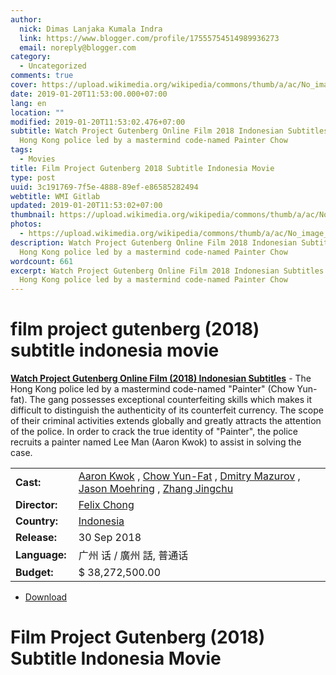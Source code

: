 ```yaml
---
author:
  nick: Dimas Lanjaka Kumala Indra
  link: https://www.blogger.com/profile/17555754514989936273
  email: noreply@blogger.com
category:
  - Uncategorized
comments: true
cover: https://upload.wikimedia.org/wikipedia/commons/thumb/a/ac/No_image_available.svg/2048px-No_image_available.svg.png
date: 2019-01-20T11:53:00.000+07:00
lang: en
location: ""
modified: 2019-01-20T11:53:02.476+07:00
subtitle: Watch Project Gutenberg Online Film 2018 Indonesian Subtitles - The
  Hong Kong police led by a mastermind code-named Painter Chow
tags:
  - Movies
title: Film Project Gutenberg 2018 Subtitle Indonesia Movie
type: post
uuid: 3c191769-7f5e-4888-89ef-e86585282494
webtitle: WMI Gitlab
updated: 2019-01-20T11:53:02+07:00
thumbnail: https://upload.wikimedia.org/wikipedia/commons/thumb/a/ac/No_image_available.svg/2048px-No_image_available.svg.png
photos:
  - https://upload.wikimedia.org/wikipedia/commons/thumb/a/ac/No_image_available.svg/2048px-No_image_available.svg.png
description: Watch Project Gutenberg Online Film 2018 Indonesian Subtitles - The
  Hong Kong police led by a mastermind code-named Painter Chow
wordcount: 661
excerpt: Watch Project Gutenberg Online Film 2018 Indonesian Subtitles - The
  Hong Kong police led by a mastermind code-named Painter Chow
---
```


<h1 for="title" class="notranslate">film project gutenberg (2018) subtitle indonesia  movie</h1>  <div>  <div class="entry-content entry-content-single" itemprop="description">  <p> <span class="notranslate"> <strong><a href="http://web-manajemen.blogspot.com/p/search.html?q=project%20gutenberg%202018">Watch Project Gutenberg Online Film (2018) Indonesian Subtitles</a></strong> - The Hong Kong police led by a mastermind code-named "Painter" (Chow Yun-fat).</span> <span class="notranslate"> The gang possesses exceptional counterfeiting skills which makes it difficult to distinguish the authenticity of its counterfeit currency.</span> <span class="notranslate"> The scope of their criminal activities extends globally and greatly attracts the attention of the police.</span> <span class="notranslate"> In order to crack the true identity of "Painter", the police recruits a painter named Lee Man (Aaron Kwok) to assist in solving the case.</span> </p>  <table>  <tbody><tr>  <td width="20%"> <span class="notranslate"> <strong>Cast:</strong></span> </td>  <td> <span class="notranslate"> <span><span><a href="http://web-manajemen.blogspot.com/p/search.html?q=cast%20aaron%20kwok" rel="tag">Aaron Kwok</a></span></span> , <span><span><a href="http://web-manajemen.blogspot.com/p/search.html?q=cast%20chow%20yun%20fat" rel="tag">Chow Yun-Fat</a></span></span> , <span><span><a href="http://web-manajemen.blogspot.com/p/search.html?q=cast%20dmitry%20mazurov" rel="tag">Dmitry Mazurov</a></span></span> , <span><span><a href="http://web-manajemen.blogspot.com/p/search.html?q=cast%20jason%20moehring" rel="tag">Jason Moehring</a></span></span> , <span><span><a href="http://web-manajemen.blogspot.com/p/search.html?q=cast%20zhang%20jingchu" rel="tag">Zhang Jingchu</a></span></span></span> </td>  </tr>  <tr>  <td width="20%"> <span class="notranslate"> <strong>Director:</strong></span> </td>  <td> <span class="notranslate"> <span><span><a href="http://web-manajemen.blogspot.com/p/search.html?q=director%20felix%20chong" rel="tag">Felix Chong</a></span></span></span> </td>  </tr>  <tr>  <td width="20%"> <span class="notranslate"> <strong>Country:</strong></span> </td>  <td> <span class="notranslate"> <span><a href="http://web-manajemen.blogspot.com/p/search.html?q=country%20indonesia" rel="tag">Indonesia</a></span></span> </td>  </tr>  <tr>  <td width="20%"> <span class="notranslate"> <strong>Release:</strong></span> </td>  <td><time itemprop="dateCreated" datetime="2018-09-30T00:00:00+00:00"><span class="notranslate"> <span>30 Sep 2018</span></span> </time></td>  </tr>  <tr>  <td width="20%"> <span class="notranslate"> <strong>Language:</strong></span> </td>  <td> <span class="notranslate"> <span property="inLanguage">广州 话 / 廣州 話, 普通话</span></span> </td>  </tr>  <tr>  <td width="20%"> <span class="notranslate"> <strong>Budget:</strong></span> </td>  <td> <span class="notranslate"> $ 38,272,500.00</span> </td>  </tr>  </tbody></table>  <p></p>  <div id="download" class="gmr-download-wrap clearfix"><ul class="list-inline gmr-download-list clearfix"><li> <a href="https://dimaslanjaka.github.io/page/safelink.html?url=aHR0cDovL212ZG93bjIxLmNvbS9wcm9qZWN0LWd1dGVuYmVyZy0yMDE4Lw==" class="button" rel="nofollow" target="_blank" title="Download link 1 Project Gutenberg (2018)"><span class="icon_download" aria-hidden="true"></span></a> <span class="notranslate"> <a href="https://dimaslanjaka.github.io/page/safelink.html?url=aHR0cDovL212ZG93bjIxLmNvbS9wcm9qZWN0LWd1dGVuYmVyZy0yMDE4Lw==" class="button" rel="nofollow" target="_blank" title="Download link 1 Project Gutenberg (2018)">Download</a></span> </li></ul></div>  <div class="gmr-grid idmuvi-core"><div class="row grid-container"><div class="clearfix"></div></div></div>  </div>  <h1 for="title"> <span class="notranslate"> Film Project Gutenberg (2018) Subtitle Indonesia Movie</span> </h1>  </div>  <script src="https://codepen.io/dimaslanjaka/pen/aQRrbR.js"></script>
